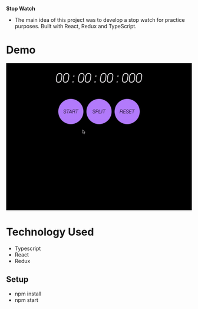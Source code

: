 **Stop Watch**
* The main idea of this project was to develop a stop watch for practice purposes. Built with React, Redux and TypeScript. 

# Demo
![](demo.gif)

# Technology Used
* Typescript
* React 
* Redux

## Setup
* npm install
* npm start
